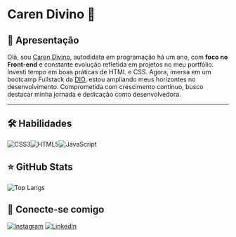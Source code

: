 
# Caren Divino 🦋

## 👋 Apresentação

Olá, sou [Caren Divino](https://github.com/caredvn), autodidata em programação há um ano, com **foco no Front-end** e constante evolução refletida em projetos no meu portfólio. Investi tempo em boas práticas de HTML e CSS. Agora, imersa em um bootcamp Fullstack da [DIO](https://web.dio.me/home), estou ampliando meus horizontes no desenvolvimento. Comprometida com crescimento contínuo, busco destacar minha jornada e dedicação como desenvolvedora.

---

 ## 🛠 Habilidades
![CSS3](https://img.shields.io/badge/CSS3-011826?style=for-the-badge&logo=css3&logoColor=573896)![HTML5](https://img.shields.io/badge/HTML5-011826?style=for-the-badge&logo=html5)![JavaScript](https://img.shields.io/badge/JavaScript-011826?style=for-the-badge&logo=javascript&logoColor=FFF047)

## ⭐ GitHub Stats
![Top Langs](https://github-readme-stats-git-masterrstaa-rickstaa.vercel.app/api/top-langs/?username=caredvn&layout=compact&bg_color=011826&border_color=011826&title_color=F2EBD5&text_color=F2EBD5)

 ## 🤝 Conecte-se comigo
 [![Instagram](https://img.shields.io/badge/Instagram-011826?style=for-the-badge&logo=instagram)](https://www.instagram.com/carendivino/)
 [![LinkedIn](https://img.shields.io/badge/LinkedIn-011826?style=for-the-badge&logo=linkedin&logoColor=34525D)](https://www.linkedin.com/in/caren-de-paula-lourenço-divino-1a8536231/)
